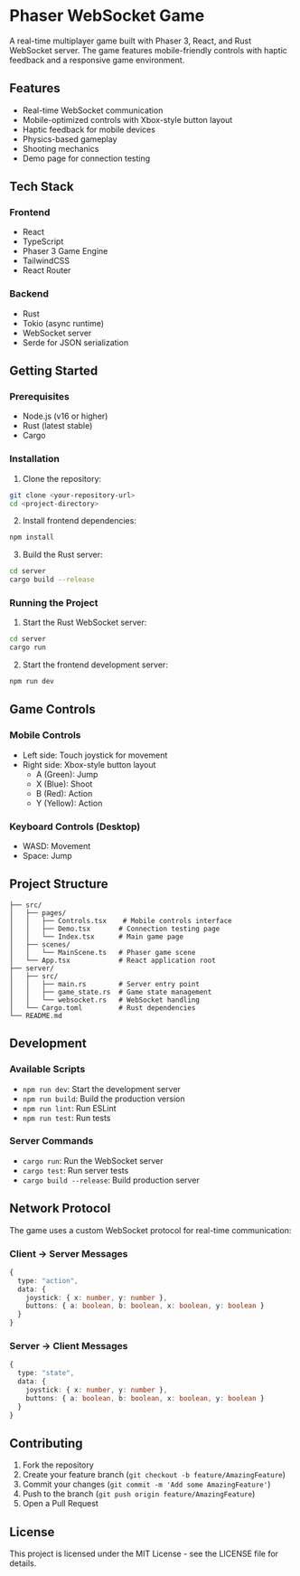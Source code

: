 # Phaser WebSocket Game

A real-time multiplayer game built with Phaser 3, React, and Rust WebSocket server. The game features mobile-friendly controls with haptic feedback and a responsive game environment.

## Features

- Real-time WebSocket communication
- Mobile-optimized controls with Xbox-style button layout
- Haptic feedback for mobile devices
- Physics-based gameplay
- Shooting mechanics
- Demo page for connection testing

## Tech Stack

### Frontend

- React
- TypeScript
- Phaser 3 Game Engine
- TailwindCSS
- React Router

### Backend

- Rust
- Tokio (async runtime)
- WebSocket server
- Serde for JSON serialization

## Getting Started

### Prerequisites

- Node.js (v16 or higher)
- Rust (latest stable)
- Cargo

### Installation

1. Clone the repository:

```bash
git clone <your-repository-url>
cd <project-directory>
```

2. Install frontend dependencies:

```bash
npm install
```

3. Build the Rust server:

```bash
cd server
cargo build --release
```

### Running the Project

1. Start the Rust WebSocket server:

```bash
cd server
cargo run
```

2. Start the frontend development server:

```bash
npm run dev
```

## Game Controls

### Mobile Controls

- Left side: Touch joystick for movement
- Right side: Xbox-style button layout
  - A (Green): Jump
  - X (Blue): Shoot
  - B (Red): Action
  - Y (Yellow): Action

### Keyboard Controls (Desktop)

- WASD: Movement
- Space: Jump

## Project Structure

```
├── src/
│   ├── pages/
│   │   ├── Controls.tsx    # Mobile controls interface
│   │   ├── Demo.tsx       # Connection testing page
│   │   └── Index.tsx      # Main game page
│   ├── scenes/
│   │   └── MainScene.ts   # Phaser game scene
│   └── App.tsx            # React application root
├── server/
│   ├── src/
│   │   ├── main.rs        # Server entry point
│   │   ├── game_state.rs  # Game state management
│   │   └── websocket.rs   # WebSocket handling
│   └── Cargo.toml         # Rust dependencies
└── README.md
```

## Development

### Available Scripts

- `npm run dev`: Start the development server
- `npm run build`: Build the production version
- `npm run lint`: Run ESLint
- `npm run test`: Run tests

### Server Commands

- `cargo run`: Run the WebSocket server
- `cargo test`: Run server tests
- `cargo build --release`: Build production server

## Network Protocol

The game uses a custom WebSocket protocol for real-time communication:

### Client -> Server Messages

```typescript
{
  type: "action",
  data: {
    joystick: { x: number, y: number },
    buttons: { a: boolean, b: boolean, x: boolean, y: boolean }
  }
}
```

### Server -> Client Messages

```typescript
{
  type: "state",
  data: {
    joystick: { x: number, y: number },
    buttons: { a: boolean, b: boolean, x: boolean, y: boolean }
  }
}
```

## Contributing

1. Fork the repository
2. Create your feature branch (`git checkout -b feature/AmazingFeature`)
3. Commit your changes (`git commit -m 'Add some AmazingFeature'`)
4. Push to the branch (`git push origin feature/AmazingFeature`)
5. Open a Pull Request

## License

This project is licensed under the MIT License - see the LICENSE file for details.
